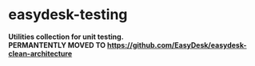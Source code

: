 # easydesk-testing
**Utilities collection for unit testing.  
PERMANTENTLY MOVED TO https://github.com/EasyDesk/easydesk-clean-architecture**
